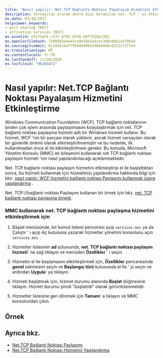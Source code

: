 ```yaml
---
title: 'Nasıl yapılır: Net.TCP Bağlantı Noktası Payalaşım Hizmetini Etkinleştirme'
description: Varsayılan olarak devre dışı bırakılan net. TCP ' yi etkinleştirmek için, MMC kullanarak net TCP bağlantı noktası paylaşım hizmetini nasıl yapılandıracağınızı öğrenin.
ms.date: 03/30/2017
helpviewer_keywords:
- port sharing [WCF]
- activation services [WCF]
ms.assetid: c9175af4-c27c-4765-bf45-b8f7528a7282
ms.openlocfilehash: 7200d82e4a45ce9e36b2a4cec3d0c08e1a5f00ab
ms.sourcegitcommit: bc293b14af795e0e999e3304dd40c0222cf2ffe4
ms.translationtype: MT
ms.contentlocale: tr-TR
ms.lasthandoff: 11/26/2020
ms.locfileid: "96265472"
---
```

# <a name="how-to-enable-the-nettcp-port-sharing-service"></a>Nasıl yapılır: Net.TCP Bağlantı Noktası Payalaşım Hizmetini Etkinleştirme

Windows Communication Foundation (WCF), TCP bağlantı noktalarının birden çok işlem arasında paylaşılmasını kolaylaştırmak için net. TCP bağlantı noktası paylaşma hizmeti adlı bir Windows hizmeti kullanır. Bu hizmet, WCF 'nin bir parçası olarak yüklenir, ancak hizmet varsayılan olarak bir güvenlik önlemi olarak etkinleştirilmemiştir ve bu nedenle, ilk kullanılmadan önce el ile etkinleştirilmesi gerekir. Bu konuda, Microsoft Yönetim Konsolu (MMC) ek bileşenini kullanarak net TCP bağlantı noktası paylaşım hizmeti 'nin nasıl yapılandırılacağı açıklanmaktadır.  
  
 Net. TCP bağlantı noktası paylaşım hizmetini etkinleştirip el ile başlattıktan sonra, bu hizmeti kullanmak için hizmetinizi yapılandırma hakkında bilgi için bkz. [nasıl yapılır: WCF hizmetini bağlantı noktası Paylaşımı kullanmak üzere yapılandırma](how-to-configure-a-wcf-service-to-use-port-sharing.md) .  
  
 Net. TCP://bağlantı noktası Paylaşımı kullanan bir örnek için bkz. [net. TCP bağlantı noktası paylaşma örneği](../samples/net-tcp-port-sharing-sample.md).  
  
### <a name="to-enable-the-nettcp-port-sharing-service-using-mmc"></a>MMC kullanarak net. TCP bağlantı noktası paylaşma hizmetini etkinleştirmek için  
  
1. Başlat menüsünde, bir komut Istemi penceresi açıp `services.msc` ya da Çalıştır ' ı açıp Aç kutusuna yazarak hizmetler yönetimi konsolunu açın `services.msc` .  
  
2. Hizmetler listesinin **ad** sütununda, **net. TCP bağlantı noktası paylaşım hizmeti**' ne sağ tıklayın ve menüden **Özellikler** ' i seçin.  
  
3. Hizmetin el ile başlamasını etkinleştirmek için, **Özellikler** penceresinde **genel** sekmesini seçin ve **Başlangıç türü** kutusunda el Ile ' yi seçin ve ardından **Uygula**' ya tıklayın.  
  
4. Hizmeti başlatmak için, hizmet durumu alanında **Başlat** düğmesine tıklayın. Hizmet durumu şimdi "başlatıldı" olarak görüntülenmelidir.  
  
5. Hizmetler listesine geri dönmek için **Tamam**' a tıklayın ve MMC konsolundan çıkın.  
  
## <a name="example"></a>Örnek  
  
## <a name="see-also"></a>Ayrıca bkz.

- [Net.TCP Bağlantı Noktası Paylaşımı](net-tcp-port-sharing.md)
- [Net.TCP Bağlantı Noktası Hizmetini Yapılandırma](configuring-the-net-tcp-port-sharing-service.md)
